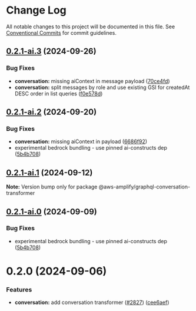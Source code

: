 # Change Log

All notable changes to this project will be documented in this file.
See [Conventional Commits](https://conventionalcommits.org) for commit guidelines.

## [0.2.1-ai.3](https://github.com/aws-amplify/amplify-category-api/compare/@aws-amplify/graphql-conversation-transformer@0.2.1-ai.2...@aws-amplify/graphql-conversation-transformer@0.2.1-ai.3) (2024-09-26)

### Bug Fixes

- **conversation:** missing aiContext in message payload ([70ce4fd](https://github.com/aws-amplify/amplify-category-api/commit/70ce4fddbc6f0c7d97e1ab1b2f9503905d4b5ded))
- **conversation:** split messages by role and use existing GSI for createdAt DESC order in list queries ([f0e578d](https://github.com/aws-amplify/amplify-category-api/commit/f0e578df266564cc6b582ef6ef077322b3e97798))

## [0.2.1-ai.2](https://github.com/aws-amplify/amplify-category-api/compare/@aws-amplify/graphql-conversation-transformer@0.2.1...@aws-amplify/graphql-conversation-transformer@0.2.1-ai.2) (2024-09-20)

### Bug Fixes

- **conversation:** missing aiContext in payload ([6686f92](https://github.com/aws-amplify/amplify-category-api/commit/6686f92e0284e08f4f022cdb1d0fd43623312ee7))
- experimental bedrock bundling - use pinned ai-constructs dep ([5b4b708](https://github.com/aws-amplify/amplify-category-api/commit/5b4b7085219a2766d9992ad557f886b93d5f1a91))

## [0.2.1-ai.1](https://github.com/aws-amplify/amplify-category-api/compare/@aws-amplify/graphql-conversation-transformer@0.2.1-ai.0...@aws-amplify/graphql-conversation-transformer@0.2.1-ai.1) (2024-09-12)

**Note:** Version bump only for package @aws-amplify/graphql-conversation-transformer

## [0.2.1-ai.0](https://github.com/aws-amplify/amplify-category-api/compare/@aws-amplify/graphql-conversation-transformer@0.2.0...@aws-amplify/graphql-conversation-transformer@0.2.1-ai.0) (2024-09-09)

### Bug Fixes

- experimental bedrock bundling - use pinned ai-constructs dep ([5b4b708](https://github.com/aws-amplify/amplify-category-api/commit/5b4b7085219a2766d9992ad557f886b93d5f1a91))

# 0.2.0 (2024-09-06)

### Features

- **conversation:** add conversation transformer ([#2827](https://github.com/aws-amplify/amplify-category-api/issues/2827)) ([cee6aef](https://github.com/aws-amplify/amplify-category-api/commit/cee6aef1358293fe51909a64d1cf9941afc46aba))
